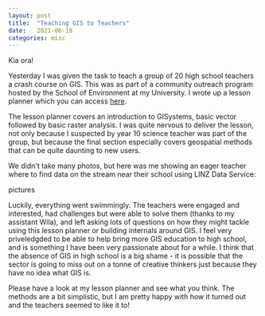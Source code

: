 ```yaml
---
layout: post
title:  "Teaching GIS to Teachers"
date:   2021-06-18
categories: misc
---
```

Kia ora!

Yesterday I was given the task to teach a group of 20 high school teachers a crash course on GIS. This was as part of a community outreach program hosted by the School of Environment at my University. I wrote up a lesson planner which you can access [here](https://github.com/Yozpoz64/outreach-2021).

The lesson planner covers an introduction to GISystems, basic vector followed by basic raster analysis. I was quite nervous to deliver the lesson, not only because I suspected by year 10 science teacher was part of the group, but because the final section especially covers geospatial methods that can be quite daunting to new users. 

We didn't take many photos, but here was me showing an eager teacher where to find data on the stream near their school using LINZ Data Service:

pictures

Luckily, everything went swimmingly. The teachers were engaged and interested, had challenges but were able to solve them (thanks to my assistant Wila), and left asking lots of questions on how they might tackle using this lesson planner or building internals around GIS. I feel very priveledgded to be able to help bring more GIS education to high school, and is something I have been very passionate about for a while. I think that the absence of GIS in high school is a big shame - it is possible that the sector is going to miss out on a tonne of creative thinkers just because they have no idea what GIS is.

Please have a look at my lesson planner and see what you think. The methods are a bit simplistic, but I am pretty happy with how it turned out and the teachers seemed to like it to!